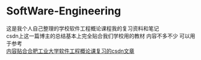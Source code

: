 # SoftWare-Engineering
这是我个人自己整理的学校软件工程概论课程我的复习资料和笔记<br />
csdn上这一篇博主的总结基本上完全贴合我们学校用的教材 内容不多不少 可以用于参考<br />
[内容贴合合肥工业大学软件工程概论课复习的csdn文章](https://blog.csdn.net/qq_36146165/article/details/78988521?ops_request_misc=%257B%2522request%255Fid%2522%253A%2522163915543716780265427583%2522%252C%2522scm%2522%253A%252220140713.130102334.pc%255Fall.%2522%257D&request_id=163915543716780265427583&biz_id=0&utm_medium=distribute.pc_search_result.none-task-blog-2~all~first_rank_ecpm_v1~hot_rank-1-78988521.first_rank_v2_pc_rank_v29&utm_term=%E8%BD%AF%E4%BB%B6%E5%B7%A5%E7%A8%8B&spm=1018.2226.3001.4187
)
